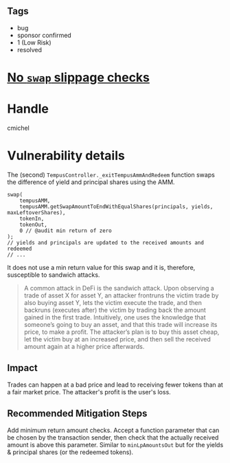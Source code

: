 ## Tags

- bug
- sponsor confirmed
- 1 (Low Risk)
- resolved

# [No `swap` slippage checks](https://github.com/code-423n4/2021-10-tempus-findings/issues/23) 

# Handle

cmichel


# Vulnerability details

The (second) `TempusController._exitTempusAmmAndRedeem` function swaps the difference of yield and principal shares using the AMM.

```solidity
swap(
    tempusAMM,
    tempusAMM.getSwapAmountToEndWithEqualShares(principals, yields, maxLeftoverShares),
    tokenIn,
    tokenOut,
    0 // @audit min return of zero
);
// yields and principals are updated to the received amounts and redeemed
// ...
```

It does not use a min return value for this swap and it is, therefore, susceptible to sandwich attacks.

> A common attack in DeFi is the sandwich attack. Upon observing a trade of asset X for asset Y, an attacker frontruns the victim trade by also buying asset Y, lets the victim execute the trade, and then backruns (executes after) the victim by trading back the amount gained in the first trade. Intuitively, one uses the knowledge that someone’s going to buy an asset, and that this trade will increase its price, to make a profit. The attacker’s plan is to buy this asset cheap, let the victim buy at an increased price, and then sell the received amount again at a higher price afterwards.

## Impact
Trades can happen at a bad price and lead to receiving fewer tokens than at a fair market price.
The attacker's profit is the user's loss.

## Recommended Mitigation Steps
Add minimum return amount checks.
Accept a function parameter that can be chosen by the transaction sender, then check that the actually received amount is above this parameter.
Similar to `minLpAmountsOut` but for the yields & principal shares (or the redeemed tokens).

